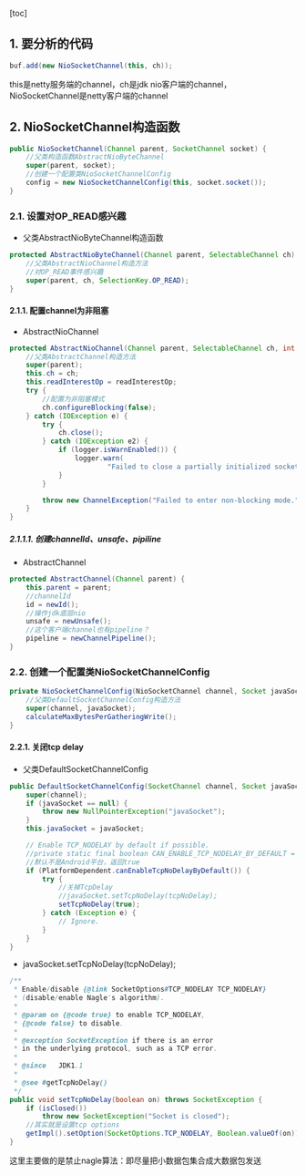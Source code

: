[toc]

 

## 1. 要分析的代码
```java
buf.add(new NioSocketChannel(this, ch));
```

this是netty服务端的channel，ch是jdk nio客户端的channel，NioSocketChannel是netty客户端的channel

## 2. NioSocketChannel构造函数

```java
public NioSocketChannel(Channel parent, SocketChannel socket) {
	//父类构造函数AbstractNioByteChannel
    super(parent, socket);
    //创建一个配置类NioSocketChannelConfig
    config = new NioSocketChannelConfig(this, socket.socket());
}
```


### 2.1. 设置对OP_READ感兴趣
- 父类AbstractNioByteChannel构造函数
```java
protected AbstractNioByteChannel(Channel parent, SelectableChannel ch) {
	//父类AbstractNioChannel构造方法
	//对OP_READ事件感兴趣
    super(parent, ch, SelectionKey.OP_READ);
}
```
#### 2.1.1. 配置channel为非阻塞
- AbstractNioChannel
```java
protected AbstractNioChannel(Channel parent, SelectableChannel ch, int readInterestOp) {
	//父类AbstractChannel构造方法
    super(parent);
    this.ch = ch;
    this.readInterestOp = readInterestOp;
    try {
    	//配置为非阻塞模式
        ch.configureBlocking(false);
    } catch (IOException e) {
        try {
            ch.close();
        } catch (IOException e2) {
            if (logger.isWarnEnabled()) {
                logger.warn(
                        "Failed to close a partially initialized socket.", e2);
            }
        }

        throw new ChannelException("Failed to enter non-blocking mode.", e);
    }
}
```

##### 2.1.1.1. 创建channelId、unsafe、pipiline
- AbstractChannel 
```java
protected AbstractChannel(Channel parent) {
    this.parent = parent;
	//channelId
    id = newId();
    //操作jdk底层nio
    unsafe = newUnsafe();
    //这个客户端channel也有pipeline？
    pipeline = newChannelPipeline();
}
```


### 2.2. 创建一个配置类NioSocketChannelConfig
```java
private NioSocketChannelConfig(NioSocketChannel channel, Socket javaSocket) {
	//父类DefaultSocketChannelConfig构造方法
    super(channel, javaSocket);
    calculateMaxBytesPerGatheringWrite();
}

```

#### 2.2.1. 关闭tcp delay
- 父类DefaultSocketChannelConfig
```java
public DefaultSocketChannelConfig(SocketChannel channel, Socket javaSocket) {
    super(channel);
    if (javaSocket == null) {
        throw new NullPointerException("javaSocket");
    }
    this.javaSocket = javaSocket;

    // Enable TCP_NODELAY by default if possible.
    //private static final boolean CAN_ENABLE_TCP_NODELAY_BY_DEFAULT = !isAndroid();
    //默认不是Android平台，返回true
    if (PlatformDependent.canEnableTcpNoDelayByDefault()) {
        try {
        	//关掉TcpDelay
        	//javaSocket.setTcpNoDelay(tcpNoDelay);
            setTcpNoDelay(true);
        } catch (Exception e) {
            // Ignore.
        }
    }
}
```


- javaSocket.setTcpNoDelay(tcpNoDelay);

```java
/**
 * Enable/disable {@link SocketOptions#TCP_NODELAY TCP_NODELAY}
 * (disable/enable Nagle's algorithm).
 *
 * @param on {@code true} to enable TCP_NODELAY,
 * {@code false} to disable.
 *
 * @exception SocketException if there is an error
 * in the underlying protocol, such as a TCP error.
 *
 * @since   JDK1.1
 *
 * @see #getTcpNoDelay()
 */
public void setTcpNoDelay(boolean on) throws SocketException {
    if (isClosed())
        throw new SocketException("Socket is closed");
	//其实就是设置tcp options
    getImpl().setOption(SocketOptions.TCP_NODELAY, Boolean.valueOf(on));
}
```


这里主要做的是禁止nagle算法：即尽量把小数据包集合成大数据包发送

